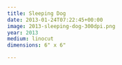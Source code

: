 ```yaml
---
title: Sleeping Dog
date: 2013-01-24T07:22:45+00:00
image: 2013-sleeping-dog-300dpi.png
year: 2013
medium: linocut
dimensions: 6" x 6"

---
```

